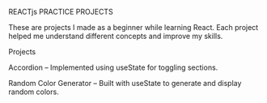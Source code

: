 REACTjs PRACTICE PROJECTS

These are projects I made as a beginner while learning React. Each project helped me understand different concepts and improve my skills.

Projects

Accordion – Implemented using useState for toggling sections.

Random Color Generator – Built with useState to generate and display random colors.
